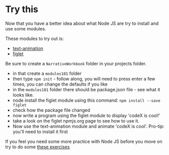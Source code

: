 # Try this

Now that you have a better idea about what Node JS are try to install and use some modules.

These modules to try out is:

* [text-animation](https://www.npmjs.com/package/text-animation)
* [figlet](https://www.npmjs.com/package/figlet)

Be sure to create a `NarrativeWorkbook` folder in your projects folder.

* in that create a `modules101` folder
* then type `npm init` - follow along, you will need to press enter a few times, you can change the defaults if you like
* in the `modules101` folder there should be package.json file - see what it looks like.
* node install the figlet module using this command: `npm install --save figlet`
* check how the package file changed
* now write a program using the figlet module to display 'codeX is cool!'
* take a look on the figlet npmjs.org page to see how to use it.
* Now use the text-animation module and animate 'codeX is cool'. Pro-tip: you'll need to install it first

If you feel you need some more practice with Node JS before you move on try to do some [these exercises](NodeExercises.md)
